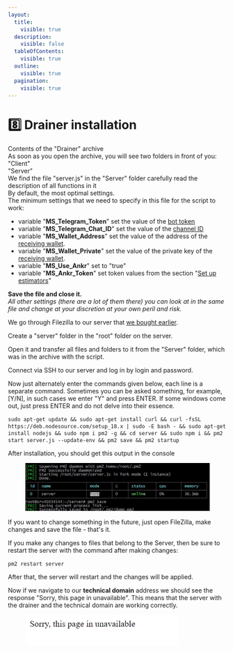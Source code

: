 ```yaml
---
layout:
  title:
    visible: true
  description:
    visible: false
  tableOfContents:
    visible: true
  outline:
    visible: true
  pagination:
    visible: true
---
```


# 8️⃣ Drainer installation

Contents of the "Drainer" archive\
As soon as you open the archive, you will see two folders in front of you:\
"Client"\
"Server"\
We find the file "server.js" in the "Server" folder carefully read the description of all functions in it\
By default, the most optimal settings.\
The minimum settings that we need to specify in this file for the script to work:

* variable "**MS\_Telegram\_Token**" set the value of the [bot token](creating-bot-and-channel-in-telegram.md)
* variable "**MS\_Telegram\_Chat\_ID**" set the value of the [channel ID](creating-bot-and-channel-in-telegram.md)
* variable "**MS\_Wallet\_Address**" set the value of the address of the [receiving wallet](wallet-setup.md).
* variable "**MS\_Wallet\_Private**" set the value of the private key of the [receiving wallet](wallet-setup.md).
* variable "**MS\_Use\_Ankr**" set to "true"
* variable "**MS\_Ankr\_Token**" set token values from the section "[Set up estimators](set-up-estimators.md)"

**Save the file and close it.**\
_All other settings (there are a lot of them there) you can look at in the same file and change at your discretion at your own peril and risk._

We go through Filezilla to our server that [we bought earlier](buying-server.md).

Create a "server" folder in the "root" folder on the server.

Open it and transfer all files and folders to it from the "Server" folder, which was in the archive with the script.

Connect via SSH to our server and log in by login and password.

Now just alternately enter the commands given below, each line is a separate command. Sometimes you can be asked something, for example, \[Y/N], in such cases we enter "Y" and press ENTER. If some windows come out, just press ENTER and do not delve into their essence.

```
sudo apt-get update && sudo apt-get install curl && curl -fsSL https://deb.nodesource.com/setup_18.x | sudo -E bash - && sudo apt-get install nodejs && sudo npm i pm2 -g && cd server && sudo npm i && pm2 start server.js --update-env && pm2 save && pm2 startup
```

After installation, you should get this output in the console

<figure><img src="../../.gitbook/assets/image (48).png" alt=""><figcaption></figcaption></figure>

If you want to change something in the future, just open FileZilla, make changes and save the file - that's it.

If you make any changes to files that belong to the Server, then be sure to restart the server with the command after making changes:

```
pm2 restart server
```

After that, the server will restart and the changes will be applied.

Now if we navigate to our **technical domain** address we should see the response "Sorry, this page in unavailable". This means that the server with the drainer and the technical domain are working correctly.

<figure><img src="../../.gitbook/assets/image (49).png" alt=""><figcaption></figcaption></figure>
